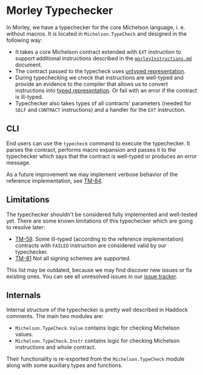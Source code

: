 # Morley Typechecker

In Morley, we have a typechecker for the core Michelson language, i. e. without macros.
It is located in `Michelson.TypeCheck` and designed in the following way:
* It takes a core Michelson contract extended with `EXT` instruction to support additional instructions described in the [`morleyInstructions.md`](./morleyInstructions.md) document.
* The contract passed to the typecheck uses [untyped representation](./michelsonTypes.md).
* During typechecking we check that instructions are well-typed and provide an evidence to the compiler that allows us to convert instructions into [typed representation](./michelsonTypes.md). Or fail with an error if the contract is ill-typed.
* Typechecker also takes types of all contracts' parameters (needed for `SELF` and `CONTRACT` instructions) and a handler for the `EXT` instruction.

## CLI

End users can use the `typecheck` command to execute the typechecker.
It parses the contract, performs macro expansion and passes it to the typechecker which says that the contract is well-typed or produces an error message.

As a future improvement we may implement verbose behavior of the reference implementation, see [TM-84](https://issues.serokell.io/issue/TM-84).

## Limitations

The typechecker shouldn't be considered fully implemented and well-tested yet.
There are some known limitations of this typechecker which are going to resolve later:
* [TM-59](https://issues.serokell.io/issue/TM-59). Some ill-typed (according to the reference implementation) contracts with `FAILED` instruction are considered valid by our typechecker.
* [TM-81](https://issues.serokell.io/issue/TM-81) Not all signing schemes are supported.

This list may be outdated, because we may find discover new issues or fix existing ones.
You can see all unresolved issues in our [issue tracker](https://issues.serokell.io/issues?q=project:%20%7BTezos%20Michelson%7D%20%23Unresolved).

## Internals

Internal structure of the typechecker is pretty well described in Haddock comments.
The main two modules are:
* `Michelson.TypeCheck.Value` contains logic for checking Michelson values.
* `Michelson.TypeCheck.Instr` contains logic for checking Michelson instructions and whole contract.

Their functionality is re-exported from the `Michelson.TypeCheck` module along with some auxiliary types and functions.
